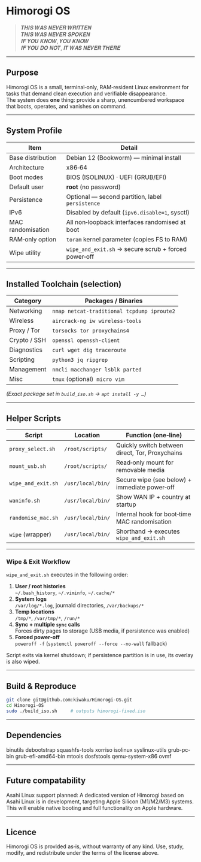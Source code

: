 # Himorogi OS

> 𝑻𝑯𝑰𝑺 𝑾𝑨𝑺 𝑵𝑬𝑽𝑬𝑹 𝑾𝑹𝑰𝑻𝑻𝑬𝑵  
> 𝑻𝑯𝑰𝑺 𝑾𝑨𝑺 𝑵𝑬𝑽𝑬𝑹 𝑺𝑷𝑶𝑲𝑬𝑵  
> 𝑰𝑭 𝒀𝑶𝑼 𝑲𝑵𝑶𝑾, 𝒀𝑶𝑼 𝑲𝑵𝑶𝑾  
> 𝑰𝑭 𝒀𝑶𝑼 𝑫𝑶 𝑵𝑶𝑻, 𝑰𝑻 𝑾𝑨𝑺 𝑵𝑬𝑽𝑬𝑹 𝑻𝑯𝑬𝑹𝑬  

---

## Purpose

Himorogi OS is a small, terminal‑only, RAM‑resident Linux environment for tasks that demand clean execution and verifiable disappearance.  
The system does **one** thing: provide a sharp, unencumbered workspace that boots, operates, and vanishes on command.

---

## System Profile

| Item                    | Detail                                              |
|-------------------------|-----------------------------------------------------|
| Base distribution       | Debian 12 (Bookworm) ― minimal install              |
| Architecture            | x86‑64                                              |
| Boot modes              | BIOS (ISOLINUX) · UEFI (GRUB/EFI)                   |
| Default user            | **root** (no password)                              |
| Persistence             | Optional — second partition, label `persistence`    |
| IPv6                    | Disabled by default (`ipv6.disable=1`, sysctl)      |
| MAC randomisation       | All non‑loopback interfaces randomised at boot      |
| RAM‑only option         | `toram` kernel parameter (copies FS to RAM)         |
| Wipe utility            | `wipe_and_exit.sh` → secure scrub + forced power‑off|

---

## Installed Toolchain (selection)

| Category      | Packages / Binaries                               |
|---------------|---------------------------------------------------|
| Networking    | `nmap`  `netcat-traditional`  `tcpdump`  `iproute2` |
| Wireless      | `aircrack-ng`  `iw`  `wireless-tools`             |
| Proxy / Tor   | `torsocks`  `tor`  `proxychains4`                 |
| Crypto / SSH  | `openssl`  `openssh-client`                       |
| Diagnostics   | `curl`  `wget`  `dig`  `traceroute`               |
| Scripting     | `python3`  `jq`  `ripgrep`                        |
| Management    | `nmcli`  `macchanger`  `lsblk`  `parted`          |
| Misc          | `tmux` (optional)  `micro`  `vim`                 |

*(Exact package set in `build_iso.sh` → `apt install -y …`)*

---

## Helper Scripts

| Script                     | Location                   | Function (one‑line)                                   |
|----------------------------|----------------------------|-------------------------------------------------------|
| `proxy_select.sh`          | `/root/scripts/`           | Quickly switch between direct, Tor, Proxychains       |
| `mount_usb.sh`             | `/root/scripts/`           | Read‑only mount for removable media                   |
| `wipe_and_exit.sh`         | `/usr/local/bin/`          | Secure wipe (see below) + immediate power‑off         |
| `waninfo.sh`               | `/usr/local/bin/`          | Show WAN IP + country at startup                      |
| `randomise_mac.sh`         | `/usr/local/bin/`          | Internal hook for boot‑time MAC randomisation         |
| `wipe` (wrapper)           | `/usr/local/bin/`          | Shorthand → executes `wipe_and_exit.sh`               |

---

### Wipe & Exit Workflow

`wipe_and_exit.sh` executes in the following order:

1. **User / root histories**  
   `~/.bash_history`, `~/.viminfo`, `~/.cache/*`
2. **System logs**  
   `/var/log/*.log`, journald directories, `/var/backups/*`
3. **Temp locations**  
   `/tmp/*`, `/var/tmp/*`, `/run/*`
4. **Sync + multiple `sync` calls**  
   Forces dirty pages to storage (USB media, if persistence was enabled)
5. **Forced power‑off**  
   `poweroff -f` (`systemctl poweroff --force --no-wall` fallback)

Script exits via kernel shutdown; if persistence partition is in use, its overlay is also wiped.

---

## Build & Reproduce

```bash
git clone git@github.com:kiwaku/Himorogi-OS.git
cd Himorogi-OS
sudo ./build_iso.sh     # outputs himorogi-fixed.iso
```
---

## Dependencies

binutils debootstrap squashfs-tools xorriso
isolinux syslinux-utils grub-pc-bin grub-efi-amd64-bin
mtools dosfstools qemu-system-x86 ovmf

---

## Future compatability

Asahi Linux support planned:
A dedicated version of Himorogi based on Asahi Linux is in development, targeting Apple Silicon (M1/M2/M3) systems. This will enable native booting and full functionality on Apple hardware.

---

## Licence

Himorogi OS is provided as‑is, without warranty of any kind. Use, study, modify, and redistribute under the terms of the license above.
